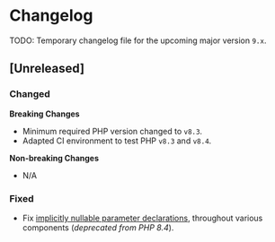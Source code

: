 # Changelog

TODO: Temporary changelog file for the upcoming major version `9.x`.

## [Unreleased]

### Changed

**Breaking Changes**

* Minimum required PHP version changed to `v8.3`.
* Adapted CI environment to test PHP `v8.3` and `v8.4`.

**Non-breaking Changes**

* N/A


### Fixed

* Fix [implicitly nullable parameter declarations](https://php.watch/versions/8.4/implicitly-marking-parameter-type-nullable-deprecated), throughout various components (_deprecated from PHP 8.4_).
